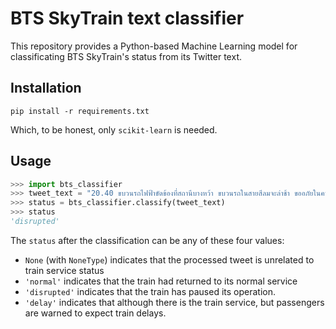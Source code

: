 # BTS SkyTrain text classifier

This repository provides a Python-based Machine Learning model for classificating BTS SkyTrain's status from its Twitter text.

## Installation

```
pip install -r requirements.txt
```

Which, to be honest, only `scikit-learn` is needed.

## Usage

```python
>>> import bts_classifier
>>> tweet_text = "20.40 ขบวนรถไฟฟ้าขัดข้องที่สถานีบางหว้า ขบวนรถในสายสีลมจะล่าช้า ขออภัยในความไม่สะดวก"
>>> status = bts_classifier.classify(tweet_text)
>>> status
'disrupted'
```

The `status` after the classification can be any of these four values:
* `None` (with `NoneType`) indicates that the processed tweet is unrelated to train service status
* `'normal'` indicates that the train had returned to its normal service
* `'disrupted'` indicates that the train has paused its operation.
* `'delay'` indicates that although there is the train service, but passengers are warned to expect train delays.